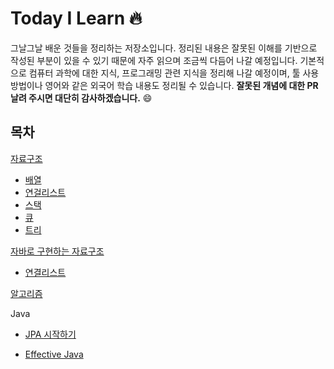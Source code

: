 # Today I Learn 🔥

그날그날 배운 것들을 정리하는 저장소입니다. 정리된 내용은 잘못된 이해를 기반으로 작성된 부분이 있을 수 있기 때문에 자주 읽으며 조금씩 다듬어 나갈 예정입니다. 기본적으로 컴퓨터 과학에 대한 지식, 프로그래밍 관련 지식을 정리해 나갈 예정이며, 툴 사용 방법이나 영어와 같은 외국어 학습 내용도 정리될 수 있습니다. **잘못된 개념에 대한 PR 날려 주시면 대단히 감사하겠습니다.** 😄

## 목차

[자료구조](https://github.com/hypernova1/TIL/tree/master/data%20structure)
* [배열](https://github.com/hypernova1/TIL/tree/master/data%20structure/array)
* [연걸리스트](https://github.com/hypernova1/TIL/tree/master/data%20structure/linked%20list)
* [스택](https://github.com/hypernova1/TIL/tree/master/data%20structure/stack)
* [큐](https://github.com/hypernova1/TIL/tree/master/data%20structure/queue)
* [트리](https://github.com/hypernova1/TIL/tree/master/data%20structure/tree)

[자바로 구현하는 자료구조](https://github.com/hypernova1/TIL/tree/master/data%20structure%20in%20java/linked%20list)
* [연결리스트](https://github.com/hypernova1/TIL/tree/master/data%20structure%20in%20java/linked%20list)

[알고리즘](https://github.com/hypernova1/algorithm)

Java
* [JPA 시작하기](https://github.com/hypernova1/getting-started-jpa)

* [Effective Java](https://github.com/hypernova1/TIL/tree/master/data%20structure%20in%20java)
